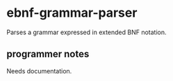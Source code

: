 # ebnf-grammar-parser

Parses a grammar expressed in extended BNF notation.

## programmer notes

Needs documentation.